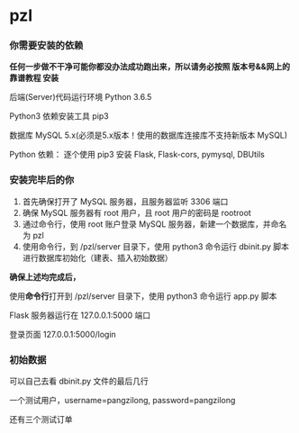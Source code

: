 # pzl
### 你需要安装的依赖
**任何一步做不干净可能你都没办法成功跑出来，所以请务必按照 版本号&&网上的靠谱教程 安装**

后端(Server)代码运行环境 Python 3.6.5

Python3 依赖安装工具 pip3

数据库 MySQL 5.x(必须是5.x版本！使用的数据库连接库不支持新版本 MySQL)

Python 依赖：
逐个使用 pip3 安装 Flask, Flask-cors, pymysql, DBUtils

### 安装完毕后的你
1. 首先确保打开了 MySQL 服务器，且服务器监听 3306 端口
2. 确保 MySQL 服务器有 root 用户，且 root 用户的密码是 rootroot
3. 通过命令行，使用 root 账户登录 MySQL 服务器，新建一个数据库，并命名为 pzl
4. 使用命令行，到 /pzl/server 目录下，使用 python3 命令运行 dbinit.py 脚本进行数据库初始化（建表、插入初始数据）

**确保上述均完成后，**

使用**命令行**打开到 /pzl/server 目录下，使用 python3 命令运行 app.py 脚本

Flask 服务器运行在 127.0.0.1:5000 端口

登录页面 127.0.0.1:5000/login

### 初始数据
可以自己去看 dbinit.py 文件的最后几行

一个测试用户，username=pangzilong, password=pangzilong

还有三个测试订单
